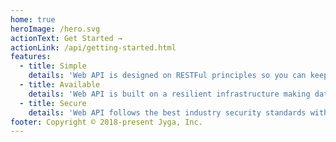 ```yaml
---
home: true
heroImage: /hero.svg
actionText: Get Started →
actionLink: /api/getting-started.html
features:
  - title: Simple
    details: 'Web API is designed on RESTFul principles so you can keep your favorite language while interacting with us.'
  - title: Available
    details: 'Web API is built on a resilient infrastructure making data always available even if farm site is offline.'
  - title: Secure
    details: 'Web API follows the best industry security standards with HTTPS/TLS, JWT and data encryption-at-rest.'
footer: Copyright © 2018-present Jyga, Inc.
---
```

